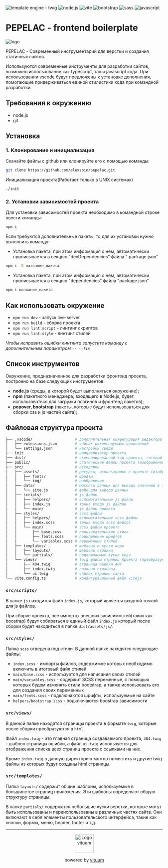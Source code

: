![template engine - twig](https://img.shields.io/static/v1?label=template&message=twig&color=%2300A95C&style=for-the-badge)
![node.js](https://img.shields.io/badge/Node.js-339933?style=for-the-badge&logo=nodedotjs&logoColor=white)
![vite](https://img.shields.io/badge/Vite-B73BFE?style=for-the-badge&logo=vite&logoColor=FFD62E)
![bootstrap](https://img.shields.io/badge/Bootstrap-563D7C?style=for-the-badge&logo=bootstrap&logoColor=white)
![sass](https://img.shields.io/badge/Sass-CC6699?style=for-the-badge&logo=sass&logoColor=white)
![javascript](https://img.shields.io/badge/JavaScript-323330?style=for-the-badge&logo=javascript&logoColor=F7DF1E)

# PEPELAC - frontend boilerplate

![logo](https://user-images.githubusercontent.com/3787132/176785257-2fa84f95-acc2-4ecb-a5af-df0efaf571d3.svg)

PEPELAC - Современный инструментарий для вёрстки и создания статичных сайтов.

Используются современные инструменты для разработки сайтов, возможно использование как typescript, так и javascript кода. При использовании vscode будут предложены к установке дополнения, помогающие придерживаться единой стилистики кода при командной разработки.

## Требования к окружению

- node.js
- git

## Установка

### 1. Клонирование и инициализация

Скачайте файлы с github или клонируйте его c помощью команды:

```bash
git clone https://github.com/alexsoin/pepelac.git
```

Инициализация проекта(Работает только в UNIX системах)

```bash
./init
```

### 2. Установки зависимостей проекта

Для установки зависимостей проекта необходимо в командной строке ввести команды:

```bash
npm i
```

Если требуются дополнительные пакеты, то для их установки нужно выполнить команду:

- Установка пакета, при этом информация о нём, автоматически прописывается в секцию "devDependencies" файла "
  package.json"

```bash
npm i -D название_пакета
```

- Установка пакета, при этом информация о нём, автоматически прописывается в секцию "dependencies" файла "package.json"

```bash
npm i название_пакета
```

## Как использовать окружение

- `npm run dev` - запуск live-server
- `npm run build` - сборка проекта
- `npm run lint:script` - линтинг скриптов
- `npm run lint:style` - линтинг стилей

*Чтобы исправить ошибки линтинга запустите команду с дополнительным параметром `-- --fix`*

## Список инструментов

Окружение, предназначенное для разработки фронтенд проекта, построено на базе следующих инструментов:

- **node.js** (среды, в которой будет выполняться окружение);
- **npm** (пакетного менеджера, входящего в Node.js; будет использоваться для загрузки плагинов и фронтенд
  пакетов);
- **popover, bootstrap** (пакеты, которые будут использоваться для сборки css и js частей сайта);

## Файловая структура проекта

```bash
├── .vscode/                   # дополнительная конфигурация редактора vs code
│   ├── extensions.json        # список рекомендуемых дополнений
│   └── settings.json          # настройки среды
├── init                       # инициализатор проекта
├── dist/                      # скомпилированный код проекта, готовый для размещения на сервере
├── public/                    # статические файлы проекта (изображения, видео и т.д.)
├── src/                       # исходники
│   ├── assets/                # ресурсы, используемые в проекте (изображения, шрифты и т.д.)
│   │   ├── fonts/             # шрифты
│   │   └── img/               # изображения
│   ├── data/                  # массивы данных для вывода значений в twig файлах
│   │   └── site.js            # файл для вывода данных
│   ├── scripts/               # js файлы
│   │   ├── helpers/           # вспомогательные js файлы
│   │   ├── index.js           # точка входа js файлов
│   │   └── main/              # js файлы проекта
│   ├── styles/                # scss файлы
│   │   ├── helpers/           # вспомогательные scss файлы
│   │   ├── index.scss         # точка входа scss файлов
│   │   └── main/              # scss файлы проекта
│   │       ├── base.scss      # пользовательские стили
│   │       ├── fonts.scss     # подключение шрифтов
│   │       └── variables.scss # переменные стилей
│   ├── templates/             # шаблоны и куски кода
│   │   ├── layouts/           # шаблоны страниц
│   │   └── partials/          # подключаемые куски кода
│   └── views/                 # twig файлы страниц проекта (преобразуются в html)
│       ├── 404.twig           # страница ошибки 404
│       ├── index.twig         # главная страница
│       └── ui.twig            # список страниц сайта
└── vite.config.ts             # конфигурационный файл vitejs
```

### `src/scripts/`

В папке `js` находится файл `index.js`, который является входной точкой для js файлов.

При сборке проекта, все импорты внешних зависимостей(таких как boostrap) будут собираться в единый файл `index.js` который после сборки будет находиться в папке `dist/assets/js/`.

### `src/styles/`

Папка `scss` отведена под стили. В данной папке находятся следующие файлы:

- `index.scss` - импорты файлов, содержимое которых необходимо включить в итоговый файл стилей
- `main/base.scss` - используется для написания своих стилей
- `main/variables.scss` - содержит SCSS переменные, с помощью которых будем изменять стили bootstrap, а также использовать
  его для создания своих переменных
- `main/fonts.scss` - подключаются шрифты, используемые на сайте
- `helpers/bootstrap.scss` - подключаются boostrap зависимости

### `src/views/`

В данной папке находятся страницы проекта в формате `twig`, которые после сборки преобразуются в `html`.

Файл `index.twig` - это главная страница создаваемого проекта, `404.twig` - шаблон страницы ошибки, а файл `ui.twig` используется для отображения списка всех страниц проекта с ссылками на них.

Кроме `index.twig` в данную директорию можно поместить и другие twig файлы из которых будут созданы html страницы.

### `src/templates/`

Папка `layouts/` содержит общие шаблоны, используемые в большинстве страниц приложения. Эти шаблоны определяют общую структуру страницы.

В папке `partials/` содержатся небольшие куски верстки, которые могут быть использованы и переиспользованы в различных частях сайта. Они включают в себя элементы пользовательского интерфейса, такие как кнопки, формы, меню, header, footer и т.д.

---

<p align="center">
  <a href="https://vituum.dev/" target="_blank" rel="noopener noreferrer">
    <img width="60" src="https://avatars.githubusercontent.com/u/109584961" alt="Logo vituum">
  </a>
</p>
<p align="center">powered by <a href="https://vituum.dev/" target="_blank" rel="noopener noreferrer">vituum</a></p>
